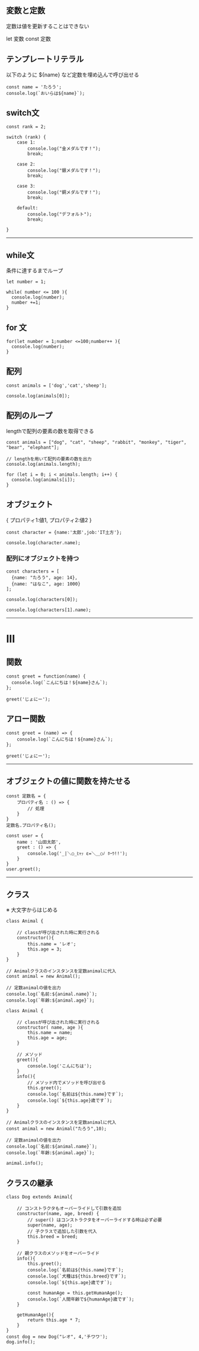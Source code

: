 ## 変数と定数

定数は値を更新することはできない

let 変数
const 定数

## テンプレートリテラル

以下のように ${name} など定数を埋め込んで呼び出せる

```
const name = 'たろう';
console.log(`おいらは${name}`);
```

## switch文

```
const rank = 2;

switch (rank) {
  	case 1:
		console.log("金メダルです！");
		break;

	case 2:
		console.log("銀メダルです！");
		break;

    case 3:
		console.log("銅メダルです！");
		break;
	
	default:
		console.log("デフォルト");
		break;	

}
```

---

## while文

条件に達するまでループ

```
let number = 1;

while( number <= 100 ){
  console.log(number);
  number +=1;
}
```

## for 文

```
for(let number = 1;number <=100;number++ ){
  console.log(number);
}
```

## 配列

```
const animals = ['dog','cat','sheep'];

console.log(animals[0]);
```

## 配列のループ

lengthで配列の要素の数を取得できる

```
const animals = ["dog", "cat", "sheep", "rabbit", "monkey", "tiger", "bear", "elephant"];

// lengthを用いて配列の要素の数を出力
console.log(animals.length);

for (let i = 0; i < animals.length; i++) {
  console.log(animals[i]);
}
```

## オブジェクト

{ プロパティ1:値1, プロパティ2:値2 }

```
const character = {name:'太郎',job:'IT土方'};

console.log(character.name);
```

### 配列にオブジェクトを持つ

```
const characters = [
  {name: "たろう", age: 14},
  {name: "はなこ", age: 1000}
];

console.log(characters[0]);

console.log(characters[1].name);
```

---

# III

## 関数

```
const greet = function(name) {
  console.log(`こんにちは！${name}さん`);
};

greet('じょにー');
```

## アロー関数


```
const greet = (name) => {
	console.log(`こんにちは！${name}さん`);
};
  
greet('じょにー');
```

---

## オブジェクトの値に関数を持たせる

```
const 定数名 = {
	プロパティ名 : () => {
		// 処理
	}
}
定数名.プロパティ名();
```

```
const user = {
	name : '山田太郎',
	greet : () => {
		console.log('_|＼○_ﾋｬｯ ε=＼＿○ﾉ ﾎｰｳ!!');
	}
}
user.greet();
```

---

## クラス

※ 大文字からはじめる

```
class Animal {

	// classが呼び出された時に実行される
	constructor(){
    	this.name = 'レオ';
		this.age = 3;
	}
}

// Animalクラスのインスタンスを定数animalに代入
const animal = new Animal();

// 定数animalの値を出力
console.log(`名前:${animal.name}`);
console.log(`年齢:${animal.age}`);
```

```
class Animal {

	// classが呼び出された時に実行される
	constructor( name, age ){
    	this.name = name;
		this.age = age;
	}

	// メソッド
	greet(){
		console.log('こんにちは');
	}
	info(){
		// メソッド内でメソッドを呼び出せる
		this.greet();
		console.log(`名前は${this.name}です`);
		console.log(`${this.age}歳です`);
	}
}

// Animalクラスのインスタンスを定数animalに代入
const animal = new Animal("たろう",10);

// 定数animalの値を出力
console.log(`名前:${animal.name}`);
console.log(`年齢:${animal.age}`);

animal.info();
```

## クラスの継承

```
class Dog extends Animal{

	// コンストラクタもオーバーライドして引数を追加
	constructor(name, age, breed) {
		// super() はコンストラクタをオーバーライドする時は必ず必要
		super(name, age);
		// 子クラスで追加した引数を代入
		this.breed = breed;
	}

	// 親クラスのメソッドをオーバーライド
	info(){
		this.greet();
		console.log(`名前は${this.name}です`);
		console.log(`犬種は${this.breed}です`);
		console.log(`${this.age}歳です`);

		const humanAge = this.getHumanAge();
		console.log(`人間年齢で${humanAge}歳です`);
	}

	getHumanAge(){
		return this.age * 7;
	}
}
const dog = new Dog("レオ", 4,'チワワ');
dog.info();
```